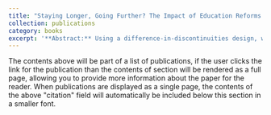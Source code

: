 ```yaml
---
title: "Staying Longer, Going Further? The Impact of Education Reforms on University Participation"
collection: publications
category: books
excerpt: '**Abstract:** Using a difference-in-discontinuities design, we examine how reforms that extended time in education affected educational attainment and labour market outcomes – with Jessica Botros.'
---
```

The contents above will be part of a list of publications, if the user clicks the link for the publication than the contents of section will be rendered as a full page, allowing you to provide more information about the paper for the reader. When publications are displayed as a single page, the contents of the above "citation" field will automatically be included below this section in a smaller font.
